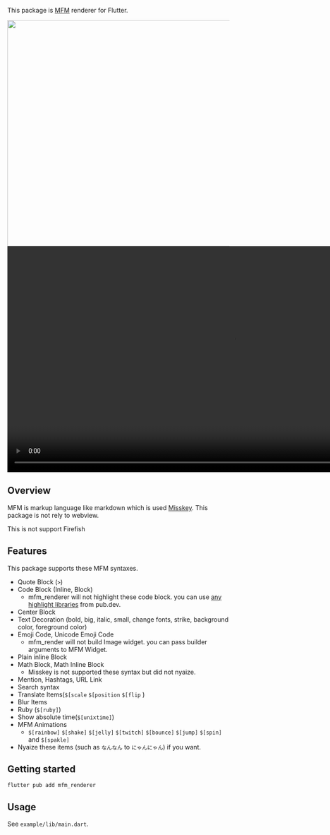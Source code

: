 This package is [MFM](https://misskey-hub.net/en/docs/features/mfm.html) renderer for Flutter.

<img src="https://raw.githubusercontent.com/shiosyakeyakini-info/mfm_renderer/main/doc/assets/example.png" height="512">
<video height="512" controls>
  <source src="https://raw.githubusercontent.com/shiosyakeyakini-info/mfm_renderer/main/doc/assets/animation_example.mp4" type="video/mp4" />

  <img src="https://raw.githubusercontent.com/shiosyakeyakini-info/mfm_renderer/main/doc/assets/animation_example.gif" />
</video>

## Overview

MFM is markup language like markdown which is used [Misskey](https://misskey-hub.net/). This package is not rely to webview.

This is not support Firefish

## Features

This package supports these MFM syntaxes.

- Quote Block (`>`)
- Code Block (Inline, Block)
  - mfm_renderer will not highlight these code block. you can use [any highlight libraries](https://pub.dev/packages?q=highlight) from pub.dev.
- Center Block
- Text Decoration (bold, big, italic, small, change fonts, strike, background color, foreground color)
- Emoji Code, Unicode Emoji Code
  - mfm_render will not build Image widget. you can pass builder arguments to MFM Widget.
- Plain inline Block
- Math Block, Math Inline Block
  - Misskey is not supported these syntax but did not nyaize.
- Mention, Hashtags, URL Link
- Search syntax
- Translate Items(`$[scale` `$[position` `$[flip` )
- Blur Items
- Ruby (`$[ruby]`)
- Show absolute time(`$[unixtime]`)
- MFM Animations
  - `$[rainbow]` `$[shake]` `$[jelly]` `$[twitch]` `$[bounce]` `$[jump]` `$[spin]` and `$[spakle]`
- Nyaize these items (such as `なんなん` to `にゃんにゃん`) if you want.

## Getting started

```
flutter pub add mfm_renderer
```



## Usage

See `example/lib/main.dart`.
